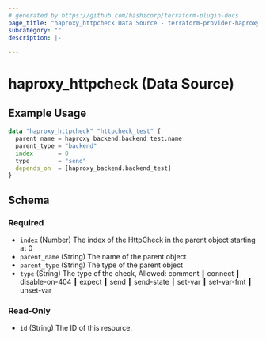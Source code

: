 ```yaml
---
# generated by https://github.com/hashicorp/terraform-plugin-docs
page_title: "haproxy_httpcheck Data Source - terraform-provider-haproxy"
subcategory: ""
description: |-
  
---
```


# haproxy_httpcheck (Data Source)



## Example Usage

```terraform
data "haproxy_httpcheck" "httpcheck_test" {
  parent_name = haproxy_backend.backend_test.name
  parent_type = "backend"
  index       = 0
  type        = "send"
  depends_on  = [haproxy_backend.backend_test]
}
```

<!-- schema generated by tfplugindocs -->
## Schema

### Required

- `index` (Number) The index of the HttpCheck in the parent object starting at 0
- `parent_name` (String) The name of the parent object
- `parent_type` (String) The type of the parent object
- `type` (String) The type of the check, Allowed: comment ┃ connect ┃ disable-on-404 ┃ expect ┃ send ┃ send-state ┃ set-var ┃ set-var-fmt ┃ unset-var

### Read-Only

- `id` (String) The ID of this resource.
